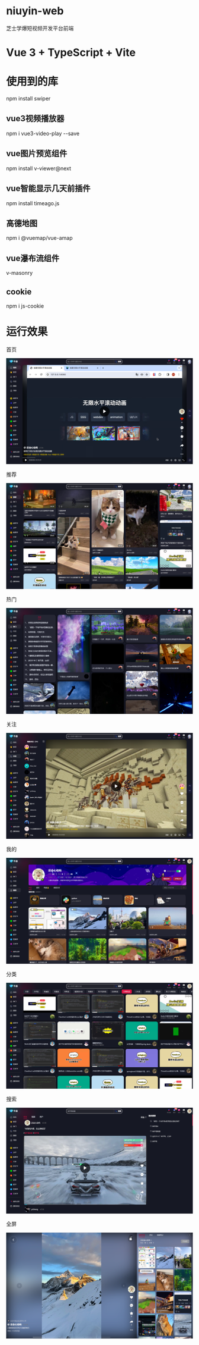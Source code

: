 # niuyin-web

芝士学爆短视频开发平台前端

# Vue 3 + TypeScript + Vite

# 使用到的库

npm install swiper

## vue3视频播放器

npm i vue3-video-play --save

## vue图片预览组件

npm install v-viewer@next

## vue智能显示几天前插件

npm install timeago.js

## 高德地图

npm i @vuemap/vue-amap

## vue瀑布流组件

v-masonry

## cookie

npm i js-cookie

# 运行效果

首页

![index.png](docs/images/niuyin-index.png)

推荐

![discover.png](docs/images/niuyin-discover.png)


热门

![hot.png](docs/images/niuyin-hot.png)

关注

![follow.png](docs/images/niuyin-follow.png)

我的

![my.png](docs/images/niuyin-user.png)

分类

![category.png](docs/images/niuyin-category.png)

搜索

![search.png](docs/images/niuyin-search.png)

全屏

![fullscreen.png](docs/images/niuyin-fullscreen.png)

[//]: #
